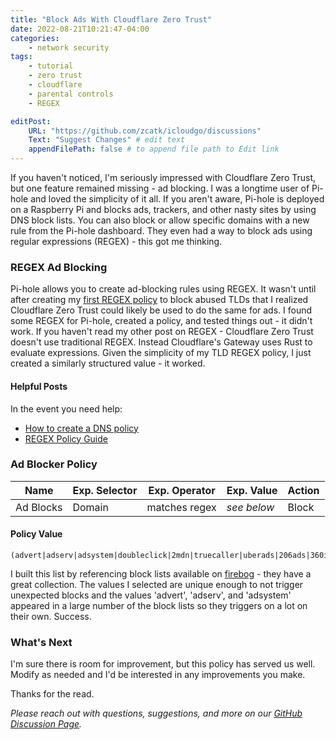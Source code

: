 ```yaml
---
title: "Block Ads With Cloudflare Zero Trust"
date: 2022-08-21T10:21:47-04:00
categories: 
    - network security
tags:
    - tutorial
    - zero trust
    - cloudflare
    - parental controls
    - REGEX

editPost:
    URL: "https://github.com/zcatk/icloudgo/discussions"
    Text: "Suggest Changes" # edit text
    appendFilePath: false # to append file path to Edit link
---
```


If you haven't noticed, I'm seriously impressed with Cloudflare Zero Trust, but one feature remained missing - ad blocking. I was a longtime user of Pi-hole and loved the simplicity of it all. If you aren't aware, Pi-hole is deployed on a Raspberry Pi and blocks ads, trackers, and other nasty sites by using DNS block lists. You can also block or allow specific domains with a new rule from the Pi-hole dashboard. They even had a way to block ads using regular expressions (REGEX) - this got me thinking. 

### REGEX Ad Blocking 

Pi-hole allows you to create ad-blocking rules using REGEX. It wasn't until after creating my [first REGEX policy](/posts/cloudflare-zero-trust-regular-expressions) to block abused TLDs that I realized Cloudflare Zero Trust could likely be used to do the same for ads. I found some REGEX for Pi-hole, created a policy, and tested things out - it didn't work. If you haven't read my other post on REGEX - Cloudflare Zero Trust doesn't use traditional REGEX. Instead Cloudflare's Gateway uses Rust to evaluate expressions. Given the simplicity of my TLD REGEX policy, I just created a similarly structured value - it worked.

#### Helpful Posts

In the event you need help:

- [How to create a DNS policy](/posts/initial-cloudflare-zero-trust-setup/#create-a-dns-policy)
- [REGEX Policy Guide](/posts/cloudflare-zero-trust-regular-expressions)

### Ad Blocker Policy

Name | Exp. Selector | Exp. Operator | Exp. Value | Action
---|---|---|---|---
Ad Blocks | Domain | matches regex | _see below_ | Block  

#### Policy Value

```
(advert|adserv|adsystem|doubleclick|2mdn|truecaller|uberads|206ads|360in|360yield|3lift|a2z|aarki|ad2iction|adcolony|addthis|adform|adhaven|adlooxtracking|admicro|adnxs|adpushup|adroll|adsafeprotected|adsbynimbus|adspruce|adsrvr|adswizz|adtelligent|adventori|adzerk|aerserv|amplitude|aniview|anzuinfra|apester|aralego|atdmt|atwola|bannersnack|batmobi|bluecava|blueconic|carambo|casalemediacriteo|crittercismriteo|crittercism|revcontent|ijinshan|imrworldwide|inmobi|marketo|moatads|moatpixel|mookie|perfectaudience|permutive|pubmatic|pushwoosh|rayjump|revcontent|revjet|rfihub|richrelevance|rqmob|rubiconproject|onetag|samba|scopely|scorecardresearch|shareaholic|sharethis|sharethrough|smaato|snapads|speedshiftmedia|supersonicads|swrve|taboola|tremorhub|unity3d|vertamedia|videohub|vungle|wzrkt|xiaomi|yieldlove|yieldmo|yieldoptimizer|baidu|chinanet|yandex|googlesyndication)
```

I built this list by referencing block lists available on [firebog](https://firebog.net) -  they have a great collection. The values I selected are unique enough to not trigger unexpected blocks and the values 'advert', 'adserv', and 'adsystem' appeared in a large number of the block lists so they triggers on a lot on their own. Success.

### What's Next

I'm sure there is room for improvement, but this policy has served us well. Modify as needed and I'd be interested in any improvements you make. 

Thanks for the read.

_Please reach out with questions, suggestions, and more on our [GitHub Discussion Page](https://github.com/zcatk/icloudgo/discussions)._ 